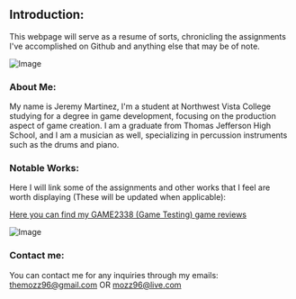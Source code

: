 ## Introduction:
This webpage will serve as a resume of sorts, chronicling the assignments I've accomplished on Github and anything else that may be of note.

![Image](https://donnajoyusher.com/wp-content/uploads/2015/12/aboutme.png)

### About Me:

My name is Jeremy Martinez, I'm a student at Northwest Vista College studying for a degree in game development, focusing on the production aspect of game creation. I am a graduate from Thomas Jefferson High School, and I am a musician as well, specializing in percussion instruments such as the drums and piano.

### Notable Works:

Here I will link some of the assignments and other works that I feel are worth displaying (These will be updated when applicable):

[Here you can find my GAME2338 (Game Testing) game reviews](https://github.com/Mozz96/GAME2338)

![Image](http://dsmithclassroomse.weebly.com/uploads/6/5/8/1/65810263/4802843_orig.png)

### Contact me:

You can contact me for any inquiries through my emails:
themozz96@gmail.com
OR
mozz96@live.com
